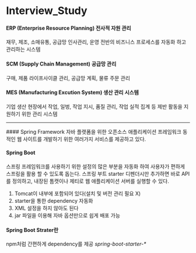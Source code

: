 # Interview_Study

#### ERP (Enterprise Resource Planning) 전사적 자원 관리
재무, 제조, 소매유통, 공급망 인사관리, 운영 전반의 비즈니스 프로세스를 자동화 하고 관리하는 시스템

#### SCM (Supply Chain Management) 공급망 관리
구매, 제품 라이프사이클 관리, 공급망 계획, 물류 주문 관리

#### MES (Manufacturing Excution System) 생산 관리 시스템
기업 생산 현장에서 작업, 일벙, 작업 지시, 품질 관리, 작업 실적 집계 등 제반 활동을 지원하기 위한 관리 시스템

<hr>
#### Spring Framework
자바 플랫폼을 위한 오픈소스 애플리케이션 프레임워크
동적인 웹 사이트를 개발하기 위한 여러가지 서비스를 제공하고 있다.

#### Spring Boot
스프링 프레임워크를 사용하기 위한 설정의 많은 부분을 자동화 하여 사용자가 편하게 스프링을 활용 할 수 있도록 돕는다.
스프링 부트 starter 디펜더시만 추가하면 바로 API를 정의하고, 내장된 톰캣이나 제티로 웹 애플리케이션 서버를 실행할 수 있다.
 1) Tomcat이 내부에 포함되어 있다(설치 및 버전 관리 필요 X)
 2) starter을 통한 dependency 자동화
 3) XML 설정을 하지 않아도 된다
 4) jar 파일을 이용해 자바 옵션만으로 쉽게 배포 가능

#### Spring Boot Strater란
npm처럼 간편하게 dependency를 제공
<i>spring-boot-starter-*</i>
